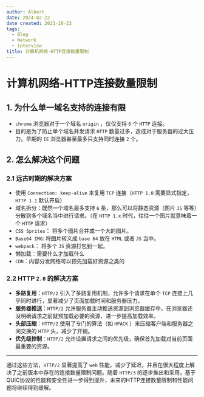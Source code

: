 ```yaml
---
author: Albert
date: 2024-02-22
date created: 2023-10-23
tags:
  - Blog
  - Network
  - interview
title: 计算机网络-HTTP连接数量限制
---
```


# 计算机网络-HTTP连接数量限制

## 1. 为什么单一域名支持的连接有限

- `chrome` 浏览器对于一个域名 `origin` ，仅仅支持 `6` 个 `HTTP` 连接。
- 目的是为了防止单个域名并发请求 `HTTP` 数量过多，造成对于服务器的过大压力。早期的 `IE` 浏览器甚至最多只支持同时连接 `2` 个。

## 2. 怎么解决这个问题

### 2.1 远古时期的解决方案

- 使用 `Connection: keep-alive` 来复用 `TCP` 连接（`HTTP 1.0` 需要显式指定，`HTTP 1.1` 默认开启）
- 域名拆分：既然一个域名最多支持 `6` 条，那么可以将静态资源（图片 `JS` 等等）分散到多个域名当中进行请求。（在 `HTTP 1.x` 时代，往往一个图片就意味着一个 `HTTP` 请求）
- `CSS Sprites`： 将多个图片合并成一个大的图片。
- `Base64 IMG`: 将图片转义成 `base 64` 放在 `HTML` 或者 `JS` 当中。
- `webpack`： 将多个 `JS` 资源打包到一起。
- 懒加载：需要什么才加载什么
- `CDN`：内容分发网络可以预先加载好资源之类的

### 2.2 HTTP `2.0` 的解决方案

- **多路复用**：`HTTP/2` 引入了多路复用机制，允许多个请求在单个 `TCP` 连接上几乎同时进行，显著减少了页面加载时间和服务器压力。
- **服务器推送**：`HTTP/2` 允许服务器主动推送资源到浏览器缓存中，在浏览器还没明确请求之前就预加载必要的资源，进一步提高加载效率。
- **头部压缩**：`HTTP/2` 使用了专门的算法（如 `HPACK` ）来压缩客户端和服务器之间交换的 `HTTP` 头，减少了开销。
- **优先级控制**：`HTTP/2` 允许设置请求之间的优先级，确保首先加载对当前页面最重要的资源。

---

通过这些方法，`HTTP/2` 显著提高了 `web` 性能，减少了延迟，并且在很大程度上解决了之前版本中存在的连接数量限制问题。随着 `HTTP/3` 的逐步推出和采用，基于QUIC协议的性能和安全性进一步得到提升，未来的HTTP连接数量限制和性能问题将继续得到缓解。
